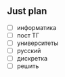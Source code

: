 ## Just plan
- [ ] информатика
- [ ] пост ТГ
- [ ] университеты
- [ ] русский
- [ ] дискретка
- [ ] решить
